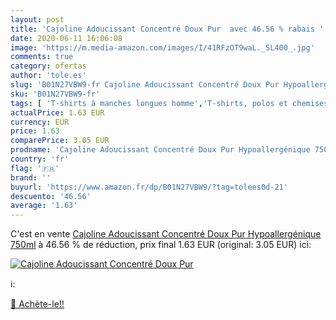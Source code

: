 ```yaml
---
layout: post
title: 'Cajoline Adoucissant Concentré Doux Pur  avec 46.56 % rabais '
date: 2020-06-11 16:06:08
image: 'https://m.media-amazon.com/images/I/41RFzOT9waL._SL400_.jpg'
comments: true
category: ofertas
author: 'tole.es'
slug: 'B01N27VBW9-fr Cajoline Adoucissant Concentré Doux Pur Hypoallergénique...'
sku: 'B01N27VBW9-fr'
tags: [ 'T-shirts à manches longues homme','T-shirts, polos et chemises homme','Vêtements','Vêtements homme', ]
actualPrice: 1.63 EUR
currency: EUR
price: 1.63
comparePrice: 3.05 EUR
prodname: 'Cajoline Adoucissant Concentré Doux Pur Hypoallergénique 750ml'
country: 'fr'
flag: '🇫🇷'
brand: ''
buyurl: 'https://www.amazon.fr/dp/B01N27VBW9/?tag=tolees0d-21'
descuento: '46.56'
average: '1.63'
---
```


C'est en vente [Cajoline Adoucissant Concentré Doux Pur Hypoallergénique 750ml](https://www.amazon.fr/dp/B01N27VBW9/?tag=tolees0d-21)  à  46.56 % de réduction, prix final  1.63 EUR (original: 3.05 EUR) ici:

[![Cajoline Adoucissant Concentré Doux Pur ](https://m.media-amazon.com/images/I/41RFzOT9waL._SL400_.jpg)](https://www.amazon.fr/dp/B01N27VBW9/?tag=tolees0d-21)

ℹ️:


[🛒 Achète-le!!](https://www.amazon.fr/dp/B01N27VBW9/?tag=tolees0d-21)
